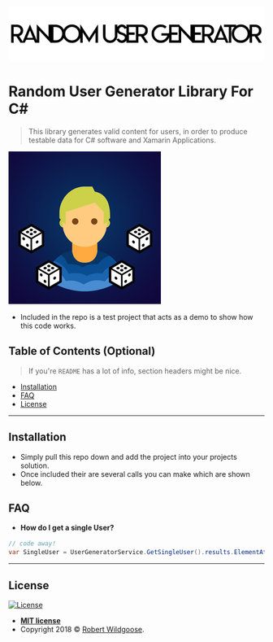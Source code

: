 <a href="http://www.robertwildgoose.co.uk"><img src="GitAssets/bannerTop.png" title="RobertWildgoose" alt="RobertWildgoose"></a>

# Random User Generator Library For C#

> This library generates valid content for users, in order to produce testable data for C# software and Xamarin Applications.

[![Logo](GitAssets/logo.png)]()

- Included in the repo is a test project that acts as a demo to show how this code works.


## Table of Contents (Optional)

> If you're `README` has a lot of info, section headers might be nice.

- [Installation](#installation)
- [FAQ](#faq)
- [License](#license)


---

## Installation

- Simply pull this repo down and add the project into your projects solution.
- Once included their are several calls you can make  which are shown below.

## FAQ

- **How do I get a single User?**
```c#
// code away!
var SingleUser = UserGeneratorService.GetSingleUser().results.ElementAtOrDefault(0);
```

---

## License

[![License](http://img.shields.io/:license-mit-blue.svg?style=flat-square)](http://badges.mit-license.org)

- **[MIT license](http://opensource.org/licenses/mit-license.php)**
- Copyright 2018 © <a href="http://www.robertwildgoose.co.uk" target="_blank">Robert Wildgoose</a>.
